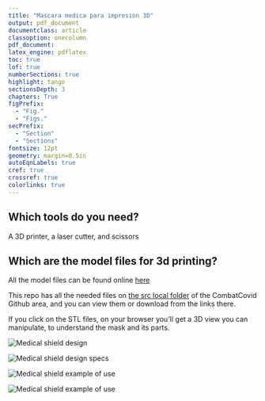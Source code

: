 ```yaml
---
title: "Mascara medica para impresion 3D"
output: pdf_document
documentclass: article
classoption: onecolumn
pdf_document:
latex_engine: pdflatex
toc: true
lof: true
numberSections: true
highlight: tango
sectionsDepth: 3
chapters: True
figPrefix:
  - "Fig."
  - "Figs."
secPrefix:
  - "Section"
  - "Sections"
fontsize: 12pt
geometry: margin=0.5in
autoEqnLabels: true
cref: true
crossref: true
colorlinks: true
---
```


## Which tools do you need?

A 3D printer, a laser cutter, and scissors

## Which are the model files for 3d printing? 

All the model files can be found online [here](https://www.prusaprinters.org/prints/25857-protective-face-shield-rc1/files)

This repo has all the needed files on [the src local folder](../../src) of the CombatCovid Github area, and you can view them or download from the links there. 

If you click on the STL files, on your browser you'll get a 3D view you can manipulate, to understand the mask and its parts.

![Medical shield design](../img/front-design.png)

![Medical shield design specs](../img/design-details.png)

![Medical shield example of use](../img/usage.png)

![Medical shield example of use](../img/usage-2.png)
